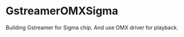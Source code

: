 GstreamerOMXSigma
=================

Building Gstreamer for Sigma chip. And use OMX driver for playback.
